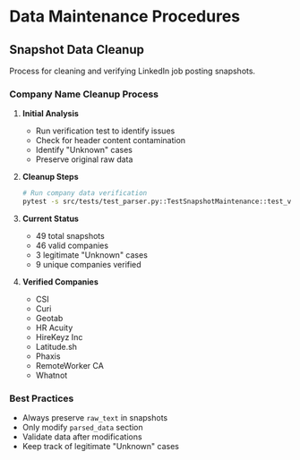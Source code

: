 # Data Maintenance Procedures

## Snapshot Data Cleanup
Process for cleaning and verifying LinkedIn job posting snapshots.

### Company Name Cleanup Process
1. **Initial Analysis**
   - Run verification test to identify issues
   - Check for header content contamination
   - Identify "Unknown" cases
   - Preserve original raw data

2. **Cleanup Steps**
   ```bash
   # Run company data verification
   pytest -s src/tests/test_parser.py::TestSnapshotMaintenance::test_verify_company_data_quality -v
   ```

3. **Current Status**
   - 49 total snapshots
   - 46 valid companies
   - 3 legitimate "Unknown" cases
   - 9 unique companies verified

4. **Verified Companies**
   - CSI
   - Curi
   - Geotab
   - HR Acuity
   - HireKeyz Inc
   - Latitude.sh
   - Phaxis
   - RemoteWorker CA
   - Whatnot

### Best Practices
- Always preserve `raw_text` in snapshots
- Only modify `parsed_data` section
- Validate data after modifications
- Keep track of legitimate "Unknown" cases 